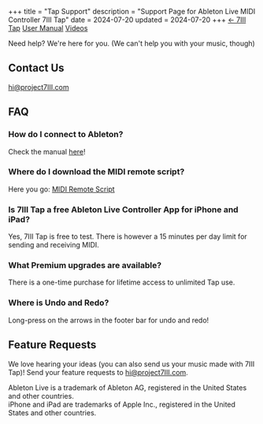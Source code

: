 +++
title = "Tap Support"
description = "Support Page for Ableton Live MIDI Controller 7III Tap"
date = 2024-07-20
updated = 2024-07-20
+++
<a href="/tap" class="btn" id="yellowButton">← 7III Tap</a> <a href="/tap/manual" class="btn" id="yellowButton">User Manual</a> <a href="/tap/videos" class="btn" id="yellowButton">Videos</a> 

Need help? We're here for you. (We can't help you with your music, though)

## Contact Us
[hi@project7III.com](mailto:hi@project7III.com)

## FAQ

### How do I connect to Ableton?
Check the manual [here](/tap/manual)!

### Where do I download the MIDI remote script?
Here you go: <a href="https://project7iii.com/tap/Tap.zip">MIDI Remote Script</a>

### Is 7III Tap a free Ableton Live Controller App for iPhone and iPad?
Yes, 7III Tap is free to test. There is however a 15 minutes per day limit for sending and receiving MIDI.

### What Premium upgrades are available? 
There is a one-time purchase for lifetime access to unlimited Tap use.

### Where is Undo and Redo?
Long-press on the arrows in the footer bar for undo and redo!

## Feature Requests
We love hearing your ideas (you can also send us your music made with 7III Tap)! Send your feature requests to [hi@project7III.com](mailto:hi@project7III.com).


<div class="footnote-definition"><p>Ableton Live is a trademark of Ableton AG, registered in the United States and other countries.
<br>iPhone and iPad are trademarks of Apple Inc., registered in the United States and other countries.</p></div>